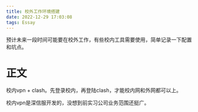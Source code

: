 ```yaml
---
title: 校外工作环境搭建
date: 2022-12-29 17:03:08
tags: Essay
---
```


预计未来一段时间可能要在校外工作，有些校内工具需要使用，简单记录一下配置和坑点。

<!--more-->

# 正文

校内vpn + clash。先登录校内，再登陆clash，才能校内网和外网都可以上。

校内vpn是深信服开发的，没想到前实习公司业务范围还挺广。
